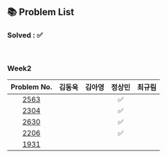 ## 📚 Problem List 

### Solved : ✅

<br>

### Week2

|Problem No.|김동욱|김아영|정상민|최규림|
|:-----------:|:-----:|:----:|:----:|:----:|
|[2563](https://www.acmicpc.net/problem/2563)|  |  | ✅  |   |
|[2304](https://www.acmicpc.net/problem/2304)|  |  | ✅  |   |
|[2630](https://www.acmicpc.net/problem/2630)|  |  | ✅  |   |
|[2206](https://www.acmicpc.net/problem/2206)|  |  | ✅  |   |
|[1931](https://www.acmicpc.net/problem/1931)|  |  |   |   |
